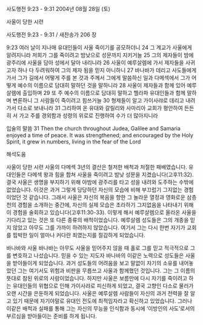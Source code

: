 사도행전 9:23 - 9:31 
2004년 08월 28일 (토)

사울이 당한 시련



사도행전 9:23 - 9:31 / 새찬송가 206 장


9:23 여러 날이 지나매 유대인들이 사울 죽이기를 공모하더니 
24 그 계교가 사울에게 알려지니라 저희가 그를 죽이려고 밤낮으로 성문까지 지키거늘 
25 그의 제자들이 밤에 광주리에 사울을 담아 성에서 달아 내리니라 
26 사울이 예루살렘에 가서 제자들을 사귀고자 하나 다 두려워하여 그의 제자 됨을 믿지 아니하니 
27 바나바가 데리고 사도들에게 가서 그가 길에서 어떻게 주를 본 것과 주께서 그에게 말씀하신 일과 다메섹에서 그가 어떻게 예수의 이름으로 담대히 말하던 것을 말하니라 
28 사울이 제자들과 함께 있어 예루살렘에 출입하며 
29 또 주 예수의 이름으로 담대히 말하고 헬라파 유대인들과 함께 말하며 변론하니 그 사람들이 죽이려고 힘쓰거늘 
30 형제들이 알고 가이사랴로 데리고 내려가서 다소로 보내니라 
31 그리하여 온 유대와 갈릴리와 사마리아 교회가 평안하여 든든히 서 가고 주를 경외함과 성령의 위로로 진행하여 수가 더 많아지니라 

입술의 말씀 
31 Then the church throughout Judea, Galilee and Samaria enjoyed a time of peace. It was strengthened; and encouraged by the Holy Spirit, it grew in numbers, living in the fear of the Lord

해석도움





사울이 당한 시련 
사울의 다메섹 3년의 결산은 철저한 배척과 처절한 패배였습니다. 유대인들은 다메섹 왕과 힘을 합쳐 사울을 죽이려고 밤낮 성문을 지켰습니다(고후11:32). 결국 사울은 생명을 부지하기 위해 야밤에 광주리를 타고 성을 내려와 도주하는 수밖에 없었습니다. 이것은 과거 그렇게 당당하던 자신의 모습에 비해 부끄럽기 그지없는 경험이었던 것 같습니다. 그래서 사울은 자신의 복음을 향한 그 놀라운 열정과 영화로운 삼층천의 경험을 소개하는 중간에, 자신의 실제 모습은 초라하기 그지없음을 나타내기 위해 이 경험을 술회하고 있습니다(고후11:30-33). 이렇게 해서 예루살렘으로 올라온 사울을 기다리고 있는 것은 또 다른 종류의 배척이었습니다. 예루살렘 성도들은 그의 개종을 믿지 않았고 아무도 그를 가까이 하려하지 않았습니다. 여기서 그는 다시 한번 자기가 교회를 핍박한 일이 얼마나 커다란 죄였는지를 절감하게 되었습니다.   

바나바와 사울 
바나바는 아무도 사울을 믿어주지 않을 때 홀로 그를 믿고 적극적으로 그를 변호하고 나섰습니다. 믿을 수 있는 지도자 바나바의 이같은 노력으로 성도들은 사울을 받아들이게 되었습니다. 과거 성도들의 어려움을 보고 말없이 자기의 소유를 내어놓았던 그는 여기서도 위험과 비판을 무릅쓰고 사울과 함께했던 것입니다. 그는 그 이름의 뜻대로 참된 위로의 사람이었습니다. 하지만 사울은 보름만에 다시 자기를 죽이려고 하는 유대인들의 위협으로 인해 가이사랴로 피신하게 되었고, 결국 고향인 다소로 물러가 오랜 시간을 은둔하게 되었습니다. 사울은 예루살렘 사람들이 자신의 과거 전력을 잘 알고 있기 때문에 자기야말로 유대인 전도에 최적임자라고 확신하고 있었습니다. 그러나 이같은 배척과 실패를 통해 그는 자신의 무능을 인식함과 동시에 ‘이방인의 사도’로서의 부르심을 받아들이는 준비를 하게 됩니다.